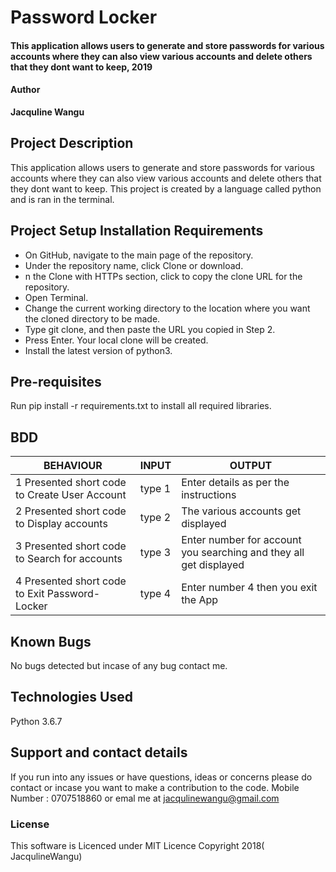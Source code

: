 # Password Locker

#### This application allows users to generate and store passwords for various accounts where they can also view various accounts and delete others that they dont want to keep, 2019

#### Author

**Jacquline Wangu**

## Project Description

This application allows users to generate and store passwords for various accounts where they can also view various accounts and delete others that they dont want to keep. This project is created by a language called python and is ran in the terminal.

## Project Setup Installation Requirements
* On GitHub, navigate to the main page of the repository.
* Under the repository name, click Clone or download.
* n the Clone with HTTPs section, click to copy the clone URL for the repository.
* Open Terminal.
* Change the current working directory to the location where you want the cloned directory to be made.
* Type git clone, and then paste the URL you copied in Step 2.
* Press Enter. Your local clone will be created.
* Install the latest version of python3.

## Pre-requisites
Run pip install -r requirements.txt to install all required libraries.

## BDD
|  BEHAVIOUR                                      | INPUT   |                 OUTPUT                                           |
|-------------------------------------------------|---------|------------------------------------------------------------------|
| 1 Presented short code to Create User Account   | type 1  | Enter details as per the instructions                            |
| 2 Presented short code to Display accounts      | type 2  | The various accounts get displayed                               |
| 3 Presented short code to Search for accounts   | type 3  | Enter number for account you searching and they all get displayed|
| 4 Presented short code to Exit Password-Locker  | type 4  | Enter number 4 then you exit the App                             |


## Known Bugs
No bugs detected but incase of any bug contact me.

## Technologies Used
Python 3.6.7

## Support and contact details
If you run into any issues or have questions, ideas or concerns please do contact or incase you want to make a contribution to the code.
Mobile Number : 0707518860
or emal me at jacqulinewangu@gmail.com

### License
This software is Licenced under MIT Licence Copyright 2018( JacqulineWangu)
  
